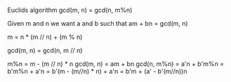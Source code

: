 Euclids algorithm 
  gcd(m, n) = gcd(n, m%n)


Given m and n we want a and b such that
am + bn = gcd(m, n) 

m = n * (m // n) + (m % n)

gcd(m, n) = gcd(n, m // n)

m%n = m - (m // n) * n 
gcd(m, n) = am + bn 
gcd(n, m%n) = a'n + b'm%n
            = b'm%n + a'n
            = b'(m - (m//n) * n) + a'n
            = b'm + (a' - b'(m//n))n 

